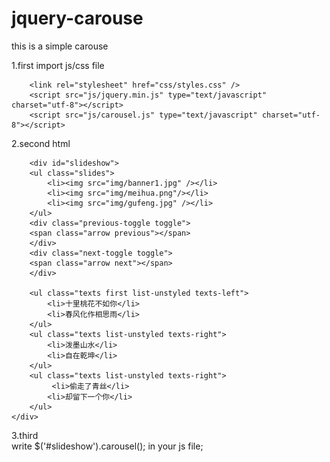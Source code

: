 # jquery-carouse
this is a simple carouse


1.first import js/css file

		<link rel="stylesheet" href="css/styles.css" />
		<script src="js/jquery.min.js" type="text/javascript" charset="utf-8"></script>
		<script src="js/carousel.js" type="text/javascript" charset="utf-8"></script>
		
2.second  html

   		<div id="slideshow">
        <ul class="slides">
            <li><img src="img/banner1.jpg" /></li>
            <li><img src="img/meihua.png"/></li>
            <li><img src="img/gufeng.jpg" /></li>      
        </ul>
        <div class="previous-toggle toggle">
        <span class="arrow previous"></span>
        </div>
        <div class="next-toggle toggle">
        <span class="arrow next"></span>
        </div>
        
        <ul class="texts first list-unstyled texts-left">
            <li>十里桃花不如你</li>
            <li>春风化作相思雨</li>
        </ul>
        <ul class="texts list-unstyled texts-right">
            <li>泼墨山水</li>
            <li>自在乾坤</li>
        </ul>
        <ul class="texts list-unstyled texts-right">
             <li>偷走了青丝</li>
            <li>却留下一个你</li>
        </ul>
    </div>
3.third  
    write  $('#slideshow').carousel();  in your js file;
  
